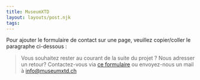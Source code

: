 ```yaml
---
title: MuseumXTD
layout: layouts/post.njk
tags:
---
```

Pour ajouter le formulaire de contact sur une page, veuillez copier/coller le paragraphe ci-dessous : 


> Vous souhaitez rester au courant de la suite du projet ? Nous adresser un retour? Contactez-vous via [ce formulaire](https://6e13e580.sibforms.com/serve/MUIEAEIKAbyrbuyyFoX325xECn_-FivBZ_w7x0x0JbYpdhGzsuc2HGj9na99Qi-uw8VP3LlaySseIFMmGn06hw9TT_scBOc_O9XxUG_bng5Kt2mWawqE07YTXo8aAWewF9lTFwpUqYJAFrhW_PCqbP3aOA2pSb81YneZA4uk68Mjq-w3NvJMhpDPu8-qX5rs0llVsZvxVChtyOsg) ou envoyez-nous un mail à [info@museumxtd.ch](mailto:info@museumxtd.ch?subject=Contact "Envoyer un mail à info@museumxtd.ch")
